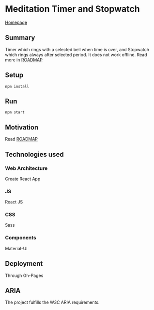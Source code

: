 # Meditation Timer and Stopwatch
[Homepage](https://panchopoliti.github.io/meditation-timer/)

## Summary
Timer which rings with a selected bell when time is over, and Stopwatch which rings always after selected period. It does not work offline.
Read more in [ROADMAP](https://github.com/panchopoliti/meditation-timer/blob/master/ROADMAP.md)

## Setup
`npm install`

## Run
`npm start`

## Motivation
Read [ROADMAP](https://github.com/panchopoliti/meditation-timer/blob/master/ROADMAP.md)

## Technologies used

### Web Architecture
Create React App

### JS
React JS

### CSS
Sass

### Components
Material-UI 

## Deployment
Through Gh-Pages

## ARIA
The project fulfills the W3C ARIA requirements.
